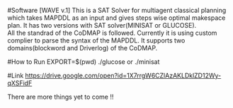 #Software [WAVE v.1] 
This is a SAT Solver for multiagent classical planning which takes MAPDDL as an input and gives steps wise optimal makespace plan. It has two versions with SAT solver(MINISAT or GLUCOSE).  
All the standrad of the CoDMAP is followed. Currently it is using custom complier to parse the syntax of the MAPDDL. 
It supports two domains(blockword and Driverlog) of the CoDMAP. 

#How to Run
EXPORT=$(pwd)
./glucose or ./minisat 

#Link
https://drive.google.com/open?id=1X7rrgW6CZlAzAKLDklZD12Wy-qXSFidF

There are more things yet to come !! 

